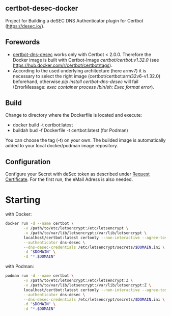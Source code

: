 ## certbot-desec-docker
Project for Building a deSEC DNS Authenticator plugin for Certbot (https://desec.io/).

## Forewords
* [certbot-dns-desec](https://pypi.org/project/certbot-dns-desec/) works only with Certbot < 2.0.0.
Therefore the Docker image is built with Certbot-Image _certbot/certbot:v1.32.0_ (see https://hub.docker.com/r/certbot/certbot/tags).
* According to the used underlying architecture (here armv7) it is necessary to select the right image (certbot/certbot:arm32v6-v1.32.0) beforehand, otherwise _pip install certbot-dns-desec_ will fail (ErrorMessage: _exec container process /bin/sh: Exec format error_).

## Build
Change to directory where the Dockerfile is located and execute: 
* docker build -t certbot:latest 
* buildah bud -f Dockerfile -t certbot:latest (for Podman)

You can choose the tag (-t) on your own. The builded image is automatically added to your local docker/podman image repository.

## Configuration
Configure your Secret with deSec token as described under [Request Certificate](https://pypi.org/project/certbot-dns-desec).
For the first run, the eMail Adress is also needed.

# Starting
with Docker:
```bash
docker run -d --name certbot \
        -v /path/to/etc/letsencrypt:/etc/letsencrypt \
        -v /path/to/var/lib/letsencrypt:/var/lib/letsencrypt \
        localhost/certbot:latest certonly --non-interactive --agree-tos --email $EMAIL \
        --authenticator dns-desec \
        --dns-desec-credentials /etc/letsencrypt/secrets/$DOMAIN.ini \
        -d "$DOMAIN" \
        -d "*.$DOMAIN"
```

with Podman:
```bash
podman run -d --name certbot \
        -v /path/to/etc/letsencrypt:/etc/letsencrypt:Z \
        -v /path/to/var/lib/letsencrypt:/var/lib/letsencrypt:Z \
        localhost/certbot:latest certonly --non-interactive --agree-tos --email $EMAIL \
        --authenticator dns-desec \
        --dns-desec-credentials /etc/letsencrypt/secrets/$DOMAIN.ini \
        -d "$DOMAIN" \
        -d "*.$DOMAIN"
```
